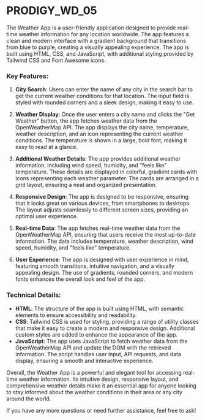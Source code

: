 # PRODIGY_WD_05

The Weather App is a user-friendly application designed to provide real-time weather information for any location worldwide. The app features a clean and modern interface with a gradient background that transitions from blue to purple, creating a visually appealing experience. The app is built using HTML, CSS, and JavaScript, with additional styling provided by Tailwind CSS and Font Awesome icons.

### Key Features:
1. **City Search**: Users can enter the name of any city in the search bar to get the current weather conditions for that location. The input field is styled with rounded corners and a sleek design, making it easy to use.

2. **Weather Display**: Once the user enters a city name and clicks the "Get Weather" button, the app fetches weather data from the OpenWeatherMap API. The app displays the city name, temperature, weather description, and an icon representing the current weather conditions. The temperature is shown in a large, bold font, making it easy to read at a glance.

3. **Additional Weather Details**: The app provides additional weather information, including wind speed, humidity, and "feels like" temperature. These details are displayed in colorful, gradient cards with icons representing each weather parameter. The cards are arranged in a grid layout, ensuring a neat and organized presentation.

4. **Responsive Design**: The app is designed to be responsive, ensuring that it looks great on various devices, from smartphones to desktops. The layout adjusts seamlessly to different screen sizes, providing an optimal user experience.

5. **Real-time Data**: The app fetches real-time weather data from the OpenWeatherMap API, ensuring that users receive the most up-to-date information. The data includes temperature, weather description, wind speed, humidity, and "feels like" temperature.

6. **User Experience**: The app is designed with user experience in mind, featuring smooth transitions, intuitive navigation, and a visually appealing design. The use of gradients, rounded corners, and modern fonts enhances the overall look and feel of the app.

### Technical Details:
- **HTML**: The structure of the app is built using HTML, with semantic elements to ensure accessibility and readability.
- **CSS**: Tailwind CSS is used for styling, providing a range of utility classes that make it easy to create a modern and responsive design. Additional custom styles are added to enhance the appearance of the app.
- **JavaScript**: The app uses JavaScript to fetch weather data from the OpenWeatherMap API and update the DOM with the retrieved information. The script handles user input, API requests, and data display, ensuring a smooth and interactive experience.

Overall, the Weather App is a powerful and elegant tool for accessing real-time weather information. Its intuitive design, responsive layout, and comprehensive weather details make it an essential app for anyone looking to stay informed about the weather conditions in their area or any city around the world.

If you have any more questions or need further assistance, feel free to ask!
